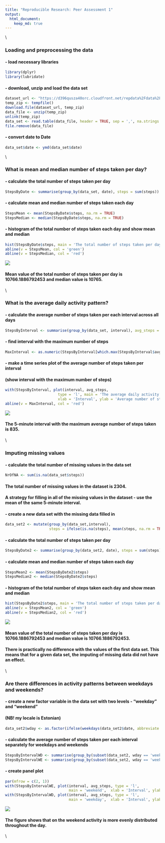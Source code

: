 ```yaml
---
title: "Reproducible Research: Peer Assessment 1"
output: 
  html_document:
    keep_md: true
---
```

  
\   

### Loading and preprocessing the data
#### - load necessary libraries

```r
library(dplyr)
library(lubridate)
```
#### - download, unzip and load the data set

```r
dataset_url <- "https://d396qusza40orc.cloudfront.net/repdata%2Fdata%2Factivity.zip"
temp_zip <- tempfile()
download.file(dataset_url, temp_zip)
data_file <- unzip(temp_zip)
unlink(temp_zip)
data_set <- read.table(data_file, header = TRUE, sep = ',', na.strings = 'NA')
file.remove(data_file)
```
#### - convert date to Date

```r
data_set$date <- ymd(data_set$date)
```
\   
  
### What is mean and median number of steps taken per day?
#### - calculate the total number of steps taken per day

```r
StepsByDate <- summarise(group_by(data_set, date), steps = sum(steps))
```
#### - calculate mean and median number of steps taken each day

```r
StepsMean <- mean(StepsByDate$steps, na.rm = TRUE)
StepsMedian <- median(StepsByDate$steps, na.rm = TRUE)
```
#### - histogram of the total number of steps taken each day and show mean and median

```r
hist(StepsByDate$steps, main = 'The total number of steps taken per day', xlab = 'Steps')
abline(v = StepsMean, col = 'green')
abline(v = StepsMedian, col = 'red')
```

![](PA1_template_files/figure-html/unnamed-chunk-6-1.png)<!-- -->
  
#### Mean value of the total number of steps taken per day is 10766.1886792453 and median value is 10765.  
\    
  
### What is the average daily activity pattern?
#### - calculate the average number of steps taken per each interval across all days

```r
StepsByInterval <- summarise(group_by(data_set, interval), avg_steps = mean(steps, na.rm = TRUE))
```
#### - find interval with the maximum number of steps

```r
MaxInterval <- as.numeric(StepsByInterval[which.max(StepsByInterval$avg_steps), 1])
```
#### - make a time series plot of the average number of steps taken per interval
#### (show interval with the maximum number of steps)

```r
with(StepsByInterval, plot(interval, avg_steps, 
                        type = 'l', main = 'The average daily activity pattern', 
                        xlab = 'Interval', ylab = 'Average number of steps'))
abline(v = MaxInterval, col = 'red')
```

![](PA1_template_files/figure-html/unnamed-chunk-9-1.png)<!-- -->

#### The 5-minute interval with the maximum average number of steps taken is 835.
\

### Imputing missing values
#### - calculate the total number of missing values in the data set

```r
NrOfNA <- sum(is.na(data_set$steps))
```
#### The total number of missing values in the dataset is 2304.
#### A strategy for filling in all of the missing values in the dataset - use the mean of the same 5-minute interval.
#### - create a new data set with the missing data filled in

```r
data_set2 <- mutate(group_by(data_set,interval), 
                    steps = ifelse(is.na(steps), mean(steps, na.rm = TRUE), steps))
```
#### - calculate the total number of steps taken per day

```r
StepsByDate2 <- summarise(group_by(data_set2, date), steps = sum(steps))
```
#### - calculate mean and median number of steps taken each day

```r
StepsMean2 <- mean(StepsByDate2$steps)
StepsMedian2 <- median(StepsByDate2$steps)
```
#### - histogram of the total number of steps taken each day and show mean and median

```r
hist(StepsByDate2$steps, main = 'The total number of steps taken per day (imputed missing values)', xlab = 'Steps')
abline(v = StepsMean2, col = 'green')
abline(v = StepsMedian2, col = 'red')
```

![](PA1_template_files/figure-html/unnamed-chunk-14-1.png)<!-- -->
  
#### Mean value of the total number of steps taken per day is 10766.1886792453 and median value is 10766.1886792453.
#### There is practically no difference with the values of the first data set. This means that for a given data set, the imputing of missing data did not have an effect.
\

### Are there differences in activity patterns between weekdays and weekends?
#### - create a new factor variable in the data set with two levels - “weekday” and “weekend”
####   (NB! my locale is Estonian)

```r
data_set2$wday <- as.factor(ifelse(weekdays(data_set2$date, abbreviate = TRUE) %in% c('L','P'),'weekend', 'weekday'))
```
#### - calculate the average number of steps taken per each interval separately for weekdays and weekends

```r
StepsByIntervalWD <- summarise(group_by(subset(data_set2, wday == 'weekday'), interval), avg_steps = mean(steps))
StepsByIntervalWE <- summarise(group_by(subset(data_set2, wday == 'weekend'), interval), avg_steps = mean(steps))
```
#### - create panel plot

```r
par(mfrow = c(2, 1))
with(StepsByIntervalWE, plot(interval, avg_steps, type = 'l', 
                             main = 'weekend',  xlab = 'Interval', ylab = 'Number of steps', ylim = c(0, 250)))
with(StepsByIntervalWD, plot(interval, avg_steps, type = 'l', 
                             main = 'weekday',  xlab = 'Interval', ylab = 'Number of steps', ylim = c(0, 250)))
```

![](PA1_template_files/figure-html/unnamed-chunk-17-1.png)<!-- -->

#### The figure shows that on the weekend activity is more evenly distributed throughout the day.
\


